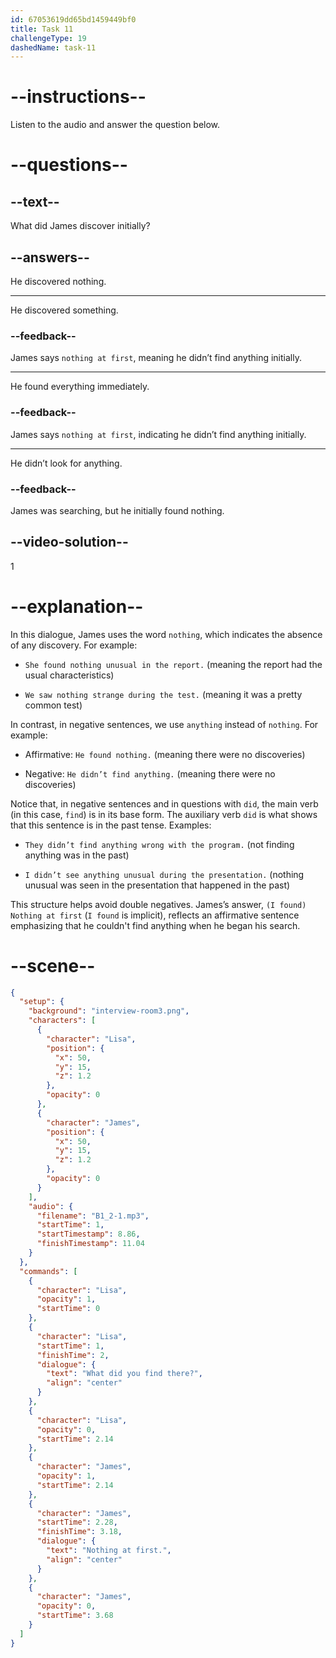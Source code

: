 ```yaml
---
id: 67053619dd65bd1459449bf0
title: Task 11
challengeType: 19
dashedName: task-11
---
```


<!-- (Audio) Lisa: What did you find there? James: Nothing at first. -->

# --instructions--

Listen to the audio and answer the question below.

# --questions--

## --text--

What did James discover initially?

## --answers--

He discovered nothing.

---

He discovered something.

### --feedback--

James says `nothing at first`, meaning he didn’t find anything initially.

---

He found everything immediately.

### --feedback--

James says `nothing at first`, indicating he didn’t find anything initially.

---

He didn’t look for anything.

### --feedback--

James was searching, but he initially found nothing.

## --video-solution--

1

# --explanation--

In this dialogue, James uses the word `nothing`, which indicates the absence of any discovery. For example:

- `She found nothing unusual in the report.` (meaning the report had the usual characteristics)

- `We saw nothing strange during the test.` (meaning it was a pretty common test)

In contrast, in negative sentences, we use `anything` instead of `nothing`. For example:  

- Affirmative: `He found nothing.` (meaning there were no discoveries)

- Negative: `He didn’t find anything.` (meaning there were no discoveries)  

Notice that, in negative sentences and in questions with `did`, the main verb (in this case, `find`) is in its base form. The auxiliary verb `did` is what shows that this sentence is in the past tense. Examples:

- `They didn’t find anything wrong with the program.` (not finding anything was in the past)

- `I didn’t see anything unusual during the presentation.` (nothing unusual was seen in the presentation that happened in the past)

This structure helps avoid double negatives. James’s answer, `(I found) Nothing at first` (`I found` is implicit), reflects an affirmative sentence emphasizing that he couldn't find anything when he began his search.

# --scene--

```json
{
  "setup": {
    "background": "interview-room3.png",
    "characters": [
      {
        "character": "Lisa",
        "position": {
          "x": 50,
          "y": 15,
          "z": 1.2
        },
        "opacity": 0
      },
      {
        "character": "James",
        "position": {
          "x": 50,
          "y": 15,
          "z": 1.2
        },
        "opacity": 0
      }
    ],
    "audio": {
      "filename": "B1_2-1.mp3",
      "startTime": 1,
      "startTimestamp": 8.86,
      "finishTimestamp": 11.04
    }
  },
  "commands": [
    {
      "character": "Lisa",
      "opacity": 1,
      "startTime": 0
    },
    {
      "character": "Lisa",
      "startTime": 1,
      "finishTime": 2,
      "dialogue": {
        "text": "What did you find there?",
        "align": "center"
      }
    },
    {
      "character": "Lisa",
      "opacity": 0,
      "startTime": 2.14
    },
    {
      "character": "James",
      "opacity": 1,
      "startTime": 2.14
    },
    {
      "character": "James",
      "startTime": 2.28,
      "finishTime": 3.18,
      "dialogue": {
        "text": "Nothing at first.",
        "align": "center"
      }
    },
    {
      "character": "James",
      "opacity": 0,
      "startTime": 3.68
    }
  ]
}
```
